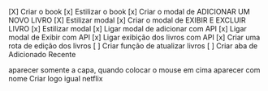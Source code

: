 [X] Criar o book
[x] Estilizar o book
[x] Criar o modal de ADICIONAR UM NOVO LIVRO
[X] Estilizar modal
[x] Criar o modal de EXIBIR E EXCLUIR LIVRO
[x] Estilizar modal
[x] Ligar modal de adicionar com API
[x] Ligar modal de Exibir com API
[x] Ligar exibição dos livros com API
[x] Criar uma rota de edição dos livros
[ ] Criar função de atualizar livros
[ ] Criar aba de Adicionado Recente

aparecer somente a capa, quando colocar o mouse em cima aparecer com nome
Criar logo igual netflix
